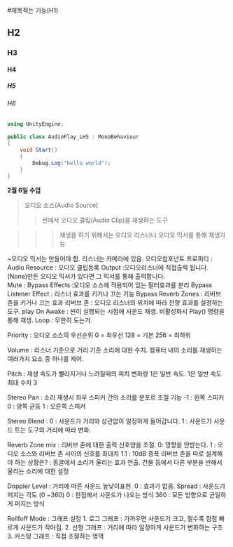#제목적는 기능(H1)
## H2
### H3
#### H4
##### H5
###### H6

```cs
using UnityEngine;

public class AudioPlay_LHS : MonoBehaviour
{
    void Start()
    {
        Debug.Log("hello world");
    }
}
```
**2월 6일 수업**
> 오디오 소스(Audio Source)
>> 씬에서 오디오 클립(Audio Clip)을 재생하는 도구

>>> 재생을 하기 위해서는 오디오 리스너나 오디오 믹서를 통해 재생가능

~오디오 믹서는 만들어야 함. 리스너는 카메라에 있음.
오디오컴포넌트 프로퍼티 :
	Audio Resource : 오디오 클립등록
	Output :오디오리스너에 직접출력 됩니다. (None)만든 오디오 믹서가 있다면 그 믹서를 통해 출력합니다.	
	Mute : 
	Bypass Effects :오디오 소스에 적용되어 있는 필터효과를 분리
	Bypass Listener Effect : 리스너 효과를 키거나 끄는 기능
	Bypass Reverb Zones : 리버브 존을 키거나 끄는 효과
	리버브 존 : 오디오 리스너의 위치에 따라 잔향 효과를 설정하는 도구.
play On Awake : 씬이 실행되는 시점에 사운드 재생. 비활성화시 Play() 명령을 통해 재생.
Loop : 무한히 도는거.

Priority : 오디오 소스의 우선순위 
	0 = 최우선
	128 = 기본
  	256 = 최하위

Volume : 리스너 기준으로 거리 기준 소리에 대한 수치. 
	컴퓨터 내의 소리를 재생하는 여러가지 요소 중 하나를 제어.

Pitch : 재생 속도가 빨라지거나 느려질때의 피치 변화량 1은 일반 속도.
	1은 일반 속도
	최대 수치 3

Stereo Pan : 소리 재생시 좌우 스피커 간의 소리를 분포르 조절 기능
	-1 : 왼쪽 스피커
	0 : 양쪽 균등
	1 : 오른쪽 스피커

Stereo Blend : 0 : 사운드가 거리와 상관없이 일정하게 들어갑니다.
	1 : 사운드가 사운드 트는 도구의 거리에 따라 변화.

Reverb Zone mix : 리버브 존에 대한 출력 신호양을 조절.
	0: 영향을 안받는다.
	1 : 오디오 소스와 리버브 존 사이의 신호를 최대치
	1.1 : 10dB 증폭
	리버브 존을 따로 설계해야 하는 상황은? : 동굴에서 소리가 울리는 효과 연출. 
	건물 등에서 다른 부분을 반해서 울리는 소리에 대한 설정

Doppler Level : 거리에 따른 사운드 높낮이표현. 0 : 효과가 없음.
Spread : 사운드가 퍼지는 각도 (0 ~360) 
0 : 한점에서 사운드가 나오는 방식
360 : 모든 방향으로 균일하게 퍼지는 방식

Rollfoff Mode : 그래프 설정
	1. 로그 그래프 : 가까우면 사운드가 크고, 멀수록 점점 빠르게 사운드가 작아짐.
	2. 선형 그래프 : 거리에 따라 일정하게 사운드가 변화하는 구조
	3. 커스텅 그래프 : 직접 조절하는 영역

